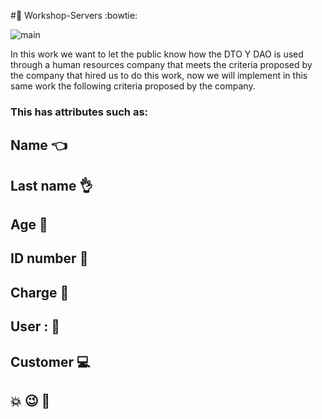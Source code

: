 #:musical_note: Workshop-Servers :bowtie:

![main](https://www.hrconnect.cl/wp-content/uploads/2019/02/1.jpg)

In this work we want to let the public know how the DTO Y DAO is used through a human resources company that meets the criteria proposed by the company that hired us to do this work, now we will implement in this same work the following criteria proposed by the company. 

### This has attributes such as:
## Name :point_left:
## Last name  :ok_hand:
## Age :older_man:
## ID number :date:
## Charge  :construction_worker:
## User : :page_facing_up:
## Customer :computer:
## 	:boom: 	:wink: 	:love_letter:
